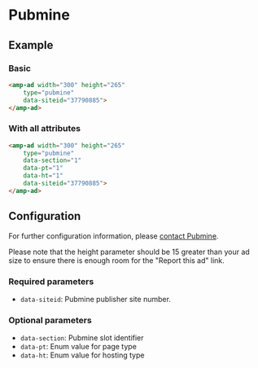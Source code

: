 <!---
Copyright 2016 The AMP HTML Authors. All Rights Reserved.

Licensed under the Apache License, Version 2.0 (the "License");
you may not use this file except in compliance with the License.
You may obtain a copy of the License at

      http://www.apache.org/licenses/LICENSE-2.0

Unless required by applicable law or agreed to in writing, software
distributed under the License is distributed on an "AS-IS" BASIS,
WITHOUT WARRANTIES OR CONDITIONS OF ANY KIND, either express or implied.
See the License for the specific language governing permissions and
limitations under the License.
-->

# Pubmine

## Example

### Basic

```html
<amp-ad width="300" height="265"
    type="pubmine"
    data-siteid="37790885">
</amp-ad>
```

### With all attributes

```html
<amp-ad width="300" height="265"
    type="pubmine"
    data-section="1"
    data-pt="1"
    data-ht="1"
    data-siteid="37790885">
</amp-ad>
```

## Configuration

For further configuration information, please [contact Pubmine](https://wordpress.com/help/contact).

Please note that the height parameter should be 15 greater than your ad size to ensure there is enough room for the "Report this ad" link.

### Required parameters

* `data-siteid`: Pubmine publisher site number.

### Optional parameters

* `data-section`: Pubmine slot identifier
* `data-pt`: Enum value for page type
* `data-ht`: Enum value for hosting type
